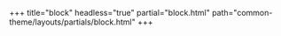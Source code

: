 +++
title="block"
headless="true"
partial="block.html"
path="common-theme/layouts/partials/block.html"
+++


